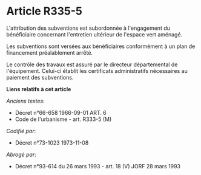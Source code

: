 # Article R335-5

L'attribution des subventions est subordonnée à l'engagement du bénéficiaire concernant l'entretien ultérieur de l'espace
vert aménagé.

Les subventions sont versées aux bénéficiaires conformément à un plan de financement préalablement arrêté.

Le contrôle des travaux est assuré par le directeur départemental de l'équipement. Celui-ci établit les certificats
administratifs nécessaires au paiement des subventions.

**Liens relatifs à cet article**

_Anciens textes_:

  - Décret n°66-658 1966-09-01 ART. 6
  - Code de l'urbanisme - art. R333-5 (M)

_Codifié par_:

  - Décret n°73-1023 1973-11-08

_Abrogé par_:

  - Décret n°93-614 du 26 mars 1993 - art. 18 (V) JORF 28 mars 1993
